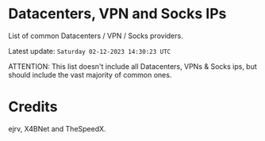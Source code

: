 # Datacenters, VPN and Socks IPs
 
List of common Datacenters / VPN / Socks providers. 

Latest update: `Saturday 02-12-2023 14:30:23 UTC` 

ATTENTION: This list doesn't include all Datacenters, VPNs & Socks ips, 
but should include the vast majority of common ones.

# Credits
ejrv, X4BNet and TheSpeedX.

